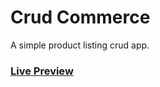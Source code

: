 # Crud Commerce

A simple product listing crud app.

### [Live Preview](https://crud-commerce-frontend.vercel.app/)
